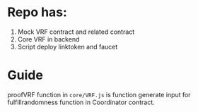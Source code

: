 # Repo has:
1. Mock VRF contract and related contract
2. Core VRF in backend 
3. Script deploy linktoken and faucet
# Guide

proofVRF function in `core/VRF.js` is function generate input for fulfillrandomness function in Coordinator contract.

